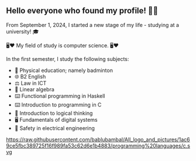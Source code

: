 ## Hello everyone who found my profile! 👋😅

From September 1, 2024, I started a new stage of my life - studying at a university! 🎓

🖥️❤️ My field of study is computer science. 🖥️❤️

In the first semester, I study the following subjects:
  - 🏸 Physical education; namely badminton
  - 🌐 B2 English
  - ⚖️ Law in ICT
  - 🧮 Linear algebra
  - ⌨️ Functional programming in Haskell
  - ⌨️ Introduction to programming in C
  - 💭 Introduction to logical thinking
  - 🖥️ Fundamentals of digital systems
  - 🔌 Safety in electrical engineering


https://raw.githubusercontent.com/bablubambal/All_logo_and_pictures/1ac69ce5fbc389725f16f989fa53c62d6e1b4883/programming%20languages/c.svg
